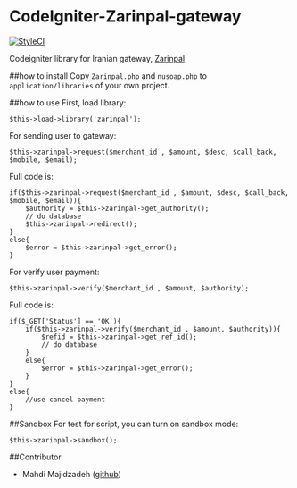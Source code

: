 # CodeIgniter-Zarinpal-gateway
[![StyleCI](https://styleci.io/repos/57077375/shield)](https://styleci.io/repos/57077375)

Codeigniter library for Iranian gateway, [Zarinpal](https://www.zarinpal.com/)

##how to install
Copy `Zarinpal.php` and `nusoap.php` to `application/libraries` of your own project.

##how to use
First, load library:
```
$this->load->library('zarinpal');
```

For sending user to gateway:
```
$this->zarinpal->request($merchant_id , $amount, $desc, $call_back, $mobile, $email);
```
Full code is:
```
if($this->zarinpal->request($merchant_id , $amount, $desc, $call_back, $mobile, $email)){
    $authority = $this->zarinpal->get_authority();
    // do database 
    $this->zarinpal->redirect();
}
else{
    $error = $this->zarinpal->get_error();
}
```
For verify user payment:
```
$this->zarinpal->verify($merchant_id , $amount, $authority);
```
Full code is:
```
if($_GET['Status'] == 'OK'){
    if($this->zarinpal->verify($merchant_id , $amount, $authority)){
        $refid = $this->zarinpal->get_ref_id();
        // do database 
    }
    else{
        $error = $this->zarinpal->get_error();
    }
}
else{
    //use cancel payment
}
```
##Sandbox
For test for script, you can turn on sandbox mode:
```
$this->zarinpal->sandbox();
```

##Contributor
- Mahdi Majidzadeh ([github](https://github.com/MahdiMajidzadeh))
